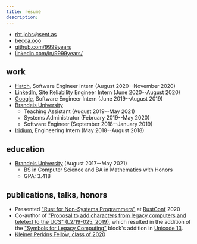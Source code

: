 ```yaml
---
title: résumé
description: 
---
```


- <rbt.jobs@sent.as>
- [becca.ooo][becca.ooo]
- [github.com/9999years][github-profile]
- [linkedin.com/in/9999years/][linkedin-profile]

[becca.ooo]: https://becca.ooo/
[github-profile]: https://github.com/9999years/
[linkedin-profile]: https://www.linkedin.com/in/9999years/

## work

- [Hatch][hatch], Software Engineer Intern (August 2020--November 2020) 
- [LinkedIn][linkedin], Site Reliability Engineer Intern (June 2020--August 2020)
- [Google][google], Software Engineer Intern (June 2019--August 2019)
- [Brandeis University][brandeis]
    - Teaching Assistant (August 2019--May 2021)
    - Systems Administrator (February 2019--May 2020)
    - Software Engineer (September 2018--January 2019)
- [Iridium][iridium], Engineering Intern (May 2018--August 2018)

[hatch]: https://www.hatchcard.com/
[linkedin]: https://engineering.linkedin.com/
[google]: https://www.google.com
[brandeis]: https://www.brandeis.edu/
[iridium]: https://www.iridium.com/

## education

- [Brandeis University][brandeis] (August 2017--May 2021)
    - BS in Computer Science and BA in Mathematics with Honors
    - GPA: 3.418

## publications, talks, honors

- Presented ["Rust for Non-Systems Programmers"][rustconf-talk] at [RustConf][rustconf] 2020
- Co-author of ["Proposal to add characters from legacy computers and teletext to the UCS" (L2/19-025, 2019)][unicode-proposal], which resulted in the addition of the ["Symbols for Legacy Computing"][symbols] block's addition in [Unicode 13][unicode-13].
- [Kleiner Perkins Fellow, class of 2020][kp-fellow]

[rustconf-talk]: https://www.youtube.com/watch?v=BBvcK_nXUEg
[rustconf]: https://rustconf.com/
[unicode-proposal]: https://www.unicode.org/L2/L2019/19025-terminals-prop.pdf
[symbols]: https://www.unicode.org/charts/PDF/U1FB00.pdf
[unicode-13]: https://unicode.org/versions/Unicode13.0.0/
[kp-fellow]: https://fellows.kleinerperkins.com/meet-the-fellows/2020/engineering